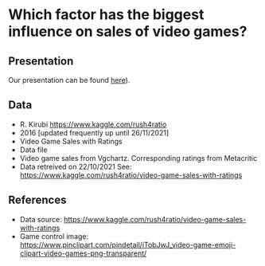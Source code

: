 Which factor has the biggest influence on sales of video games?
================

## Presentation

Our presentation can be found [here](https://rpubs.com/aisheedas2003/876371)).

## Data

- R. Kirubi <https://www.kaggle.com/rush4ratio>
- 2016 [updated frequently up until 26/11/2021]
- Video Game Sales with Ratings
- Data file
- Video game sales from Vgchartz. Corresponding ratings from Metacritic
- Data retreived on 22/10/2021 See: <https://www.kaggle.com/rush4ratio/video-game-sales-with-ratings>

## References

- Data source: <https://www.kaggle.com/rush4ratio/video-game-sales-with-ratings>
- Game control image: <https://www.pinclipart.com/pindetail/iTobJwJ_video-game-emoji-clipart-video-games-png-transparent/>
